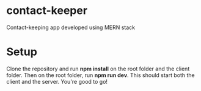 # contact-keeper
Contact-keeping app developed using MERN stack


# Setup

Clone the repository and run <b>npm install</b> on the root folder and the client folder. 
Then on the root folder, run <b>npm run dev</b>.
This should start both the client and the server. You're good to go!
